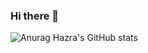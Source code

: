 ### Hi there 👋

<!--
**kumatata/kumatata** is a ✨ _special_ ✨ repository because its `README.md` (this file) appears on your GitHub profile.

Here are some ideas to get you started:

- 🔭 I’m currently working on ...
- 🌱 I’m currently learning ...
- 👯 I’m looking to collaborate on ...
- 🤔 I’m looking for help with ...
- 💬 Ask me about ...
- 📫 How to reach me: ...
- 😄 Pronouns: ...
- ⚡ Fun fact: ...
-->

<!--- <a href="https://app.daily.dev/kumatata"><img src="https://api.daily.dev/devcards/596c3820724d4231b1549f7e962943df.png?r=13g" width="400" alt="Coumba Camara's Dev Card"/></a> -->

![Anurag Hazra's GitHub stats](https://github-readme-stats.vercel.app/api?username=kumatata&show_icons=true&theme=material-palenight)
